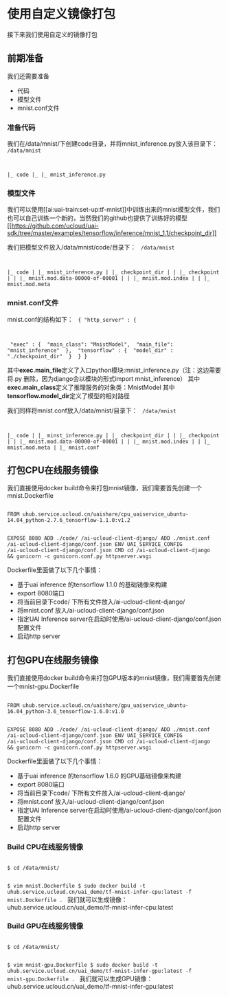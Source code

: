 

# 使用自定义镜像打包
接下来我们使用自定义的镜像打包

## 前期准备
我们还需要准备

  * 代码
  * 模型文件
  * mnist.conf文件

### 准备代码
我们在/data/mnist/下创建code目录，并将mnist\_inference.py放入该目录下：
<code>
/data/mnist

|_ code
|_ |_ mnist_inference.py
</code>

### 模型文件
我们可以使用[[ai:uai-train:set-up:tf-mnist]]中训练出来的mnist模型文件，我们也可以自己训练一个新的，当然我们的github也提供了训练好的模型[[https://github.com/ucloud/uai-sdk/tree/master/examples/tensorflow/inference/mnist_1.1/checkpoint_dir]] 

我们把模型文件放入/data/mnist/code/目录下：
<code>
/data/mnist

|_ code
|  |_ mnist_inference.py
|  |_ checkpoint_dir
|  |  |_ checkpoint
|  |  |_ mnist.mod.data-00000-of-00001
|  |  |_ mnist.mod.index
|  |  |_ mnist.mod.meta
</code>

### mnist.conf文件
mnist.conf的结构如下：
<code>
{
    "http_server" : {

​        "exec" : {
​            "main_class": "MnistModel",
​            "main_file": "mnist_inference"
​        },
​        "tensorflow" : {
​            "model_dir" : "./checkpoint_dir"
​        }
​    }
}
</code>

其中**exec.main\_file**定义了入口python模块:mnist\_inference.py（注：这边需要将.py 删除，因为django会以模块的形式import mnist\_inference）
其中**exec.main\_class**定义了推理服务的对象类：MnistModel 
其中**tensorflow.model\_dir**定义了模型的相对路径 

我们同样将mnist.conf放入/data/mnist/目录下：
<code>
/data/mnist

|_ code
|  |_ minst_inference.py
|  |_ checkpoint_dir
|  |  |_ checkpoint
|  |  |_ mnist.mod.data-00000-of-00001
|  |  |_ mnist.mod.index
|  |  |_ mnist.mod.meta
|  |_ mnist.conf
</code>

## 打包CPU在线服务镜像
我们直接使用docker build命令来打包mnist镜像，我们需要首先创建一个mnist.Dockerfile

<code>
FROM uhub.service.ucloud.cn/uaishare/cpu_uaiservice_ubuntu-14.04_python-2.7.6_tensorflow-1.1.0:v1.2

EXPOSE 8080
ADD ./code/ /ai-ucloud-client-django/
ADD ./mnist.conf  /ai-ucloud-client-django/conf.json
ENV UAI_SERVICE_CONFIG /ai-ucloud-client-django/conf.json
CMD cd /ai-ucloud-client-django && gunicorn -c gunicorn.conf.py httpserver.wsgi
</code>

Dockerfile里面做了以下几个事情：
  - 基于uai inference 的tensorflow 1.1.0 的基础镜像来构建
  - export 8080端口
  - 将当前目录下code/ 下所有文件放入/ai-ucloud-client-django/
  - 将mnist.conf  放入/ai-ucloud-client-django/conf.json
  - 指定UAI Inference server在启动时使用/ai-ucloud-client-django/conf.json 配置文件
  - 启动http server

## 打包GPU在线服务镜像
我们直接使用docker build命令来打包GPU版本的mnist镜像，我们需要首先创建一个mnist-gpu.Dockerfile

<code>
FROM uhub.service.ucloud.cn/uaishare/gpu_uaiservice_ubuntu-16.04_python-3.6_tensorflow-1.6.0:v1.0

EXPOSE 8080
ADD ./code/ /ai-ucloud-client-django/
ADD ./mnist.conf  /ai-ucloud-client-django/conf.json
ENV UAI_SERVICE_CONFIG /ai-ucloud-client-django/conf.json
CMD cd /ai-ucloud-client-django && gunicorn -c gunicorn.conf.py httpserver.wsgi
</code>

Dockerfile里面做了以下几个事情：
  - 基于uai inference 的tensorflow 1.6.0 的GPU基础镜像来构建
  - export 8080端口
  - 将当前目录下code/ 下所有文件放入/ai-ucloud-client-django/
  - 将mnist.conf  放入/ai-ucloud-client-django/conf.json
  - 指定UAI Inference server在启动时使用/ai-ucloud-client-django/conf.json 配置文件
  - 启动http server

### Build CPU在线服务镜像
<code>
$ cd /data/mnist/

$ vim mnist.Dockerfile
$ sudo docker build -t uhub.service.ucloud.cn/uai_demo/tf-mnist-infer-cpu:latest -f mnist.Dockerfile .
</code>
我们就可以生成镜像：uhub.service.ucloud.cn/uai_demo/tf-mnist-infer-cpu:latest

### Build GPU在线服务镜像
<code>
$ cd /data/mnist/

$ vim mnist-gpu.Dockerfile
$ sudo docker build -t uhub.service.ucloud.cn/uai_demo/tf-mnist-infer-gpu:latest -f mnist-gpu.Dockerfile .
</code>
我们就可以生成GPU镜像：uhub.service.ucloud.cn/uai_demo/tf-mnist-infer-gpu:latest

